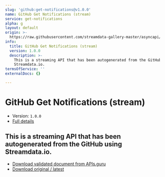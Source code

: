 ```yaml
---
slug: 'github:get-notifications@v1.0.0'
name: GitHub Get Notifications (stream)
service: get-notifications
alpha: g
layout: default
origin: >-
  https://raw.githubusercontent.com/streamdata-gallery-master/asyncapi/master/_listings/github/github-get-notifications-stream-async.md
info:
  title: GitHub Get Notifications (stream)
  version: 1.0.0
  description: >-
    This is a streaming API that has been autogenerated from the GitHub using
    Streamdata.io.
termsOfService: ''
externalDocs: {}

---
```

# GitHub Get Notifications (stream)

* Version: `1.0.0`
* [Full details](../html/github:get-notifications@v1.0.0.html)



## This is a streaming API that has been autogenerated from the GitHub using Streamdata.io.



* [Download validated document from APIs.guru](https://raw.githubusercontent.com/APIs-guru/asyncapi-directory/master/docs/APIs/github%3Aget-notifications%40v1.0.0.yaml)
* [Download original / latest](https://raw.githubusercontent.com/streamdata-gallery-master/asyncapi/master/_listings/github/github-get-notifications-stream-async.md)

<script type="application/ld+json">
{
  "@context": "http://schema.org/",
  "@type": "WebAPI",
  "description": "This is a streaming API that has been autogenerated from the GitHub using Streamdata.io.",
  "documentation": "",

  "name": "GitHub Get Notifications (stream)"
}
</script>
